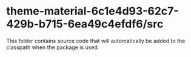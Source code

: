 # theme-material-6c1e4d93-62c7-429b-b715-6ea49c4efdf6/src

This folder contains source code that will automatically be added to the classpath when
the package is used.
